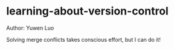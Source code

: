 # learning-about-version-control
Author: Yuwen Luo

Solving merge conflicts takes conscious effort, but I can do it!